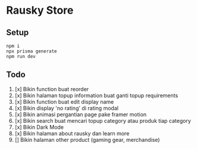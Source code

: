 # Rausky Store

## Setup

```
npm i
npx prisma generate
npm run dev
```

## Todo

1. [x] Bikin function buat reorder
1. [x] Bikin halaman topup information buat ganti topup requirements
1. [x] Bikin function buat edit display name
1. [x] Bikin display 'no rating' di rating modal
1. [x] Bikin animasi pergantian page pake framer motion
1. [x] Bikin search buat mencari topup category atau produk tiap category
1. [x] Bikin Dark Mode
1. [x] Bikin halaman about rausky dan learn more
1. [] Bikin halaman other product (gaming gear, merchandise)

